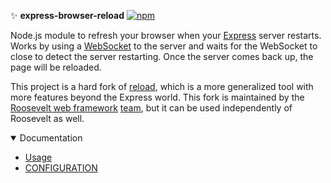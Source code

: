 ✨ **express-browser-reload** [![npm](https://img.shields.io/npm/v/express-browser-reload.svg)](https://www.npmjs.com/package/express-browser-reload)

Node.js module to refresh your browser when your [Express](https://expressjs.com) server restarts. Works by using a [WebSocket](https://en.wikipedia.org/wiki/WebSocket) to the server and waits for the WebSocket to close to detect the server restarting. Once the server comes back up, the page will be reloaded.

This project is a hard fork of [reload](https://github.com/alallier/reload), which is a more generalized tool with more features beyond the Express world. This fork is maintained by the [Roosevelt web framework](https://rooseveltframework.org) [team](https://rooseveltframework.org/contributors), but it can be used independently of Roosevelt as well.

<details open>
  <summary>Documentation</summary>
  <ul>
    <li><a href="./USAGE.md">Usage</a></li>
    <li><a href="./CONFIGURATION.md">CONFIGURATION</a></li>
  </ul>
</details>
